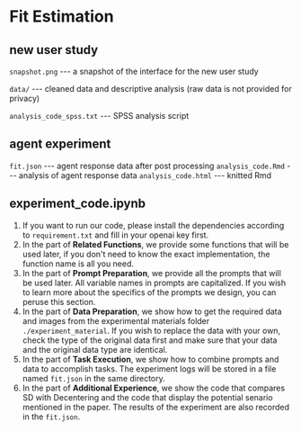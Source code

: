 # Fit Estimation

## new user study

`snapshot.png` --- a snapshot of the interface for the new user study

`data/` --- cleaned data and descriptive analysis (raw data is not provided for privacy)

`analysis_code_spss.txt` --- SPSS analysis script

## agent experiment

`fit.json` --- agent response data after post processing
`analysis_code.Rmd` --- analysis of agent response data
`analysis_code.html` --- knitted Rmd

## experiment_code.ipynb

1. If you want to run our code, please install the dependencies according to `requirement.txt` and fill in your openai key first.
2. In the part of **Related Functions**, we provide some functions that will be used later, if you don't need to know the exact implementation, the function name is all you need.
3. In the part of **Prompt Preparation**, we provide all the prompts that will be used later. All variable names in prompts are capitalized. If you wish to learn more about the specifics of the prompts we design, you can peruse this section.
4. In the part of **Data Preparation**, we show how to get the required data and images from the experimental materials folder `./experiment_material`. If you wish to replace the data with your own, check the type of the original data first and make sure that your data and the original data type are identical.
5. In the part of **Task Execution**, we show how to combine prompts and data to accomplish tasks. The experiment logs will be stored in a file named `fit.json` in the same directory.
6. In the part of **Additional Experience**, we show the code that compares SD with Decentering and the code that display the potential senario mentioned in the paper. The results of the experiment are also recorded in the `fit.json`.
